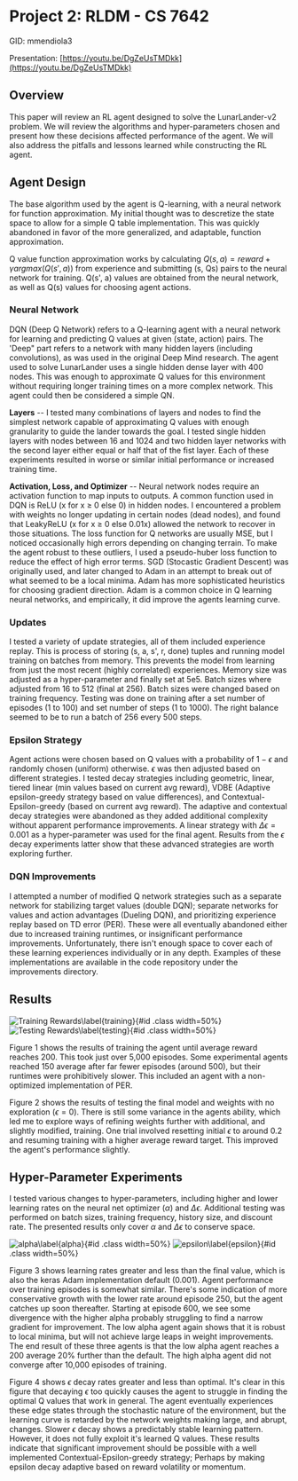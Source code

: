 Project 2: RLDM - CS 7642
=====================================

GID: mmendiola3

Presentation: [https://youtu.be/DgZeUsTMDkk](https://youtu.be/DgZeUsTMDkk)

## Overview

This paper will review an RL agent designed to solve the LunarLander-v2 problem. We will review the algorithms and hyper-parameters chosen and present how these decisions affected performance of the agent. We will also address the pitfalls and lessons learned while constructing the RL agent.

## Agent Design

The base algorithm used by the agent is Q-learning, with a neural network for function approximation. My initial thought was to descretize the state space to allow for a simple Q table implementation. This was quickly abandoned in favor of the more generalized, and adaptable, function approximation.

Q value function approximation works by calculating $Q(s, a) = reward + \gamma argmax(Q(s', a))$ from experience and submitting (s, Qs) pairs to the neural network for training. Q(s', a) values are obtained from the neural network, as well as Q(s) values for choosing agent actions.

### Neural Network
DQN (Deep Q Network) refers to a Q-learning agent with a neural network for learning and predicting Q values at given (state, action) pairs. The 'Deep" part refers to a network with many hidden layers (including convolutions), as was used in the original Deep Mind research. The agent used to solve LunarLander uses a single hidden dense layer with 400 nodes. This was enough to approximate Q values for this environment without requiring longer training times on a more complex network. This agent could then be considered a simple QN.

**Layers** --
I tested many combinations of layers and nodes to find the simplest network capable of approximating Q values with enough granularity to guide the lander towards the goal. I tested single hidden layers with nodes between 16 and 1024 and two hidden layer networks with the second layer either equal or half that of the fist layer. Each of these experiments resulted in worse or similar initial performance or increased training time.

**Activation, Loss, and Optimizer** --
Neural network nodes require an activation function to map inputs to outputs. A common function used in DQN is ReLU (x for x $\geq$ 0 else 0) in hidden nodes. I encountered a problem with weights no longer updating in certain nodes (dead nodes), and found that LeakyReLU (x for x $\geq$ 0 else 0.01x) allowed the network to recover in those situations. The loss function for Q networks are usually MSE, but I noticed occasionally high errors depending on changing terrain. To make the agent robust to these outliers, I used a pseudo-huber loss function to reduce the effect of high error terms. SGD (Stocastic Gradient Descent) was originally used, and later changed to Adam in an attempt to break out of what seemed to be a local minima. Adam has more sophisticated heuristics for choosing gradient direction. Adam is a common choice in Q learning neural networks, and empirically, it did improve the agents learning curve.

### Updates
I tested a variety of update strategies, all of them included experience replay. This is process of storing (s, a, s', r, done) tuples and running model training on batches from memory. This prevents the model from learning from just the most recent (highly correlated) experiences. Memory size was adjusted as a hyper-parameter and finally set at 5e5. Batch sizes where adjusted from 16 to 512 (final at 256). Batch sizes were changed based on training frequency. Testing was done on training after a set number of episodes (1 to 100) and set number of steps (1 to 1000). The right balance seemed to be to run a batch of 256 every 500 steps.

### Epsilon Strategy
Agent actions were chosen based on Q values with a probability of $1 - \epsilon$ and randomly chosen (uniform) otherwise. $\epsilon$ was then adjusted based on different strategies. I tested decay strategies including geometric, linear, tiered linear (min values based on current avg reward), VDBE (Adaptive epsilon-greedy strategy based on value differences), and Contextual-Epsilon-greedy (based on current avg reward). The adaptive and contextual decay strategies were abandoned as they added additional complexity without apparent performance improvements. A linear strategy with $\Delta \epsilon = 0.001$ as a hyper-parameter was used for the final agent. Results from the $\epsilon$ decay experiments latter show that these advanced strategies are worth exploring further.


### DQN Improvements
I attempted a number of modified Q network strategies such as a separate network for stabilizing target values (double DQN); separate networks for values and action advantages (Dueling DQN), and prioritizing experience replay based on TD error (PER). These were all eventually abandoned either due to increased training runtimes, or insignificant performance improvements. Unfortunately, there isn't enough space to cover each of these learning experiences individually or in any depth. Examples of these implementations are available in the code repository under the improvements directory.


## Results

![Training Rewards\label{training}](fig/training.png){#id .class width=50%}
![Testing Rewards\label{testing}](fig/testing.png){#id .class width=50%}

Figure 1 shows the results of training the agent until average reward reaches 200. This took just over 5,000 episodes. Some experimental agents reached 150 average after far fewer episodes (around 500), but their runtimes were prohibitively slower. This included an agent with a non-optimized implementation of PER.

Figure 2 shows the results of testing the final model and weights with no exploration ($\epsilon = 0$). There is still some variance in the agents ability, which led me to explore ways of refining weights further with additional, and slightly modified, training. One trial involved resetting initial $\epsilon$ to around 0.2 and resuming training with a higher average reward target. This improved the agent's performance slightly.

## Hyper-Parameter Experiments
I tested various changes to hyper-parameters, including higher and lower learning rates on the neural net optimizer ($\alpha$) and $\Delta \epsilon$. Additional testing was performed on batch sizes, training frequency, history size, and discount rate. The presented results only cover $\alpha$ and $\Delta \epsilon$ to conserve space.

![alpha\label{alpha}](fig/alpha.png){#id .class width=50%}
![epsilon\label{epsilon}](fig/deltaepsilon.png){#id .class width=50%}

Figure 3 shows learning rates greater and less than the final value, which is also the keras Adam implementation default (0.001). Agent performance over training episodes is somewhat similar. There's some indication of more conservative growth with the lower rate around episode 250, but the agent catches up soon thereafter. Starting at episode 600, we see some divergence with the higher alpha probably struggling to find a narrow gradient for improvement. The low alpha agent again shows that it is robust to local minima, but will not achieve large leaps in weight improvements. The end result of these three agents is that the low alpha agent reaches a 200 average 20% further than the default. The high alpha agent did not converge after 10,000 episodes of training.

Figure 4 shows $\epsilon$ decay rates greater and less than optimal. It's clear in this figure that decaying $\epsilon$ too quickly causes the agent to struggle in finding the optimal Q values that work in general. The agent eventually experiences these edge states through the stochastic nature of the environment, but the learning curve is retarded by the network weights making large, and abrupt, changes. Slower $\epsilon$ decay shows a predictably stable learning pattern. However, it does not fully exploit it's learned Q values. These results indicate that significant improvement should be possible with a well implemented Contextual-Epsilon-greedy strategy; Perhaps by making epsilon decay adaptive based on reward volatility or momentum.
